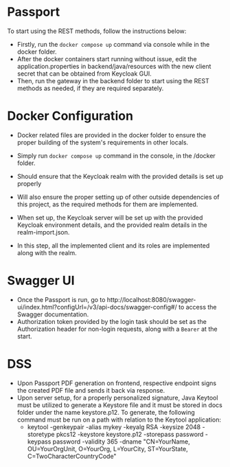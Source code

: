 # Passport 

To start using the REST methods, follow the instructions below:
- Firstly, run the ```docker compose up```  command via console while in the docker folder.
- After the docker containers start running without issue, edit the application.properties in backend/java/resources with the new client secret that can be obtained from Keycloak GUI.
- Then, run the gateway in the backend folder to start using the REST methods as needed, if they are required separately.
# Docker Configuration

- Docker related files are provided in the docker folder to ensure the proper building of the system's requirements in other locals.
- Simply run ```docker compose up``` command in the console, in the /docker folder.
- Should ensure that the Keycloak realm with the provided details is set up properly
- Will also ensure the proper setting up of other outside dependencies of this project, as the required methods for them are implemented.

- When set up, the Keycloak server will be set up with the provided Keycloak environment details, and the provided realm details in the realm-import.json.
- In this step, all the implemented client and its roles are implemented along with the realm.

# Swagger UI
- Once the Passport is run, go to http://localhost:8080/swagger-ui/index.html?configUrl=/v3/api-docs/swagger-config#/ to access the Swagger documentation.
- Authorization token provided by the login task should be set as the Authorization header for non-login requests, along with a ```Bearer``` at the start.

# DSS
- Upon Passport PDF generation on frontend, respective endpoint signs the created PDF file and sends it back via response.
- Upon server setup, for a properly personalized signature, Java Keytool must be utilized to generate a Keystore file and it must be stored in docs folder under the name keystore.p12. To generate, the following command must be run on a path with relation to the Keytool application:
  - keytool -genkeypair -alias mykey -keyalg RSA -keysize 2048 -storetype pkcs12 -keystore keystore.p12 -storepass password -keypass password -validity 365 -dname "CN=YourName, OU=YourOrgUnit, O=YourOrg, L=YourCity, ST=YourState, C=TwoCharacterCountryCode"
